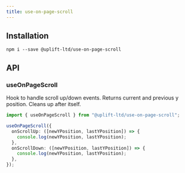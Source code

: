 ```yaml
---
title: use-on-page-scroll
---
```


## Installation

    npm i --save @uplift-ltd/use-on-page-scroll

## API

### useOnPageScroll

Hook to handle scroll up/down events. Returns current and previous y position. Cleans up after
itself.

```ts
import { useOnPageScroll } from "@uplift-ltd/use-on-page-scroll";

useOnPageScroll({
  onScrollUp: ([newYPosition, lastYPosition]) => {
    console.log(newYPosition, lastYPosition);
  },
  onScrollDown: ([newYPosition, lastYPosition]) => {
    console.log(newYPosition, lastYPosition);
  },
});
```
